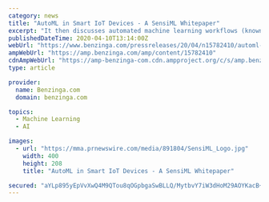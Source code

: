```yaml
---
category: news
title: "AutoML in Smart IoT Devices - A SensiML Whitepaper"
excerpt: "It then discusses automated machine learning workflows (known as \"AutoML\") and reviews the key stages of the development process from modeling to prototyping. Most importantly, the paper also ..."
publishedDateTime: 2020-04-10T13:14:00Z
webUrl: "https://www.benzinga.com/pressreleases/20/04/n15782410/automl-in-smart-iot-devices-a-sensiml-whitepaper"
ampWebUrl: "https://amp.benzinga.com/amp/content/15782410"
cdnAmpWebUrl: "https://amp-benzinga-com.cdn.ampproject.org/c/s/amp.benzinga.com/amp/content/15782410"
type: article

provider:
  name: Benzinga.com
  domain: benzinga.com

topics:
  - Machine Learning
  - AI

images:
  - url: "https://mma.prnewswire.com/media/891804/SensiML_Logo.jpg"
    width: 400
    height: 208
    title: "AutoML in Smart IoT Devices - A SensiML Whitepaper"

secured: "aYLp895yEpVvXwQ4M9QTou8qOGpbgaSwBLLQ/MytbvY7iW3dHoM29AOYKacB+fhI96y2DwaeOgHQuUgk1GD22xJr00vpKVZAD41pabXFtIGX9cLSx2caN3pSSb6nD7MI9YZMKYPUhTWzUv9A9JqmOAr6U/LYRM8Emd3qZ9woe3Mj9oAOvAG/DKxNvBFBtQvEjgUNu6/nyJRf8xh8w3ZvTPz49+Y3Xd4DkZYc5WSWipYruy3+3Ioa8WL2YbFWmdSbsME+2x5hMNyRPT4U2xKvosvxN2G0oVrqNCWCesfN87ODHFf1QUUecysS0D6UD+sN;rx2aIS39+R/OFkhEURIsBA=="
---
```


